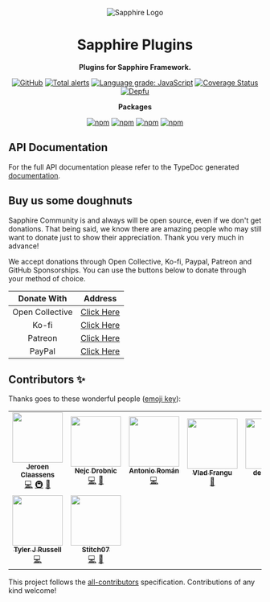 <div align="center">

![Sapphire Logo](https://cdn.skyra.pw/gh-assets/sapphire-banner.png)

# Sapphire Plugins

**Plugins for Sapphire Framework.**

[![GitHub](https://img.shields.io/github/license/sapphire-community/plugins)](https://github.com/sapphire-community/plugins/blob/main/LICENSE.md)
[![Total alerts](https://img.shields.io/lgtm/alerts/g/sapphire-community/plugins.svg?logo=lgtm&logoWidth=18)](https://lgtm.com/projects/g/sapphire-community/plugins/alerts/)
[![Language grade: JavaScript](https://img.shields.io/lgtm/grade/javascript/g/sapphire-community/plugins.svg?logo=lgtm&logoWidth=18)](https://lgtm.com/projects/g/sapphire-community/plugins/context:javascript)
[![Coverage Status](https://coveralls.io/repos/github/sapphire-community/plugins/badge.svg?branch=main)](https://coveralls.io/github/sapphire-community/plugins?branch=main)
[![Depfu](https://badges.depfu.com/badges/aec630570f2b49c60115673cff88a53e/count.svg)](https://depfu.com/github/sapphire-community/plugins?project_id=15372)

**Packages**

[![npm](https://img.shields.io/npm/v/@sapphire/plugin-api?color=crimson&logo=npm&style=flat-square&label=@sapphire/plugin-api)](https://www.npmjs.com/package/@sapphire/plugin-api)
[![npm](https://img.shields.io/npm/v/@sapphire/plugin-logger?color=crimson&logo=npm&style=flat-square&label=@sapphire/plugin-logger)](https://www.npmjs.com/package/@sapphire/plugin-logger)
[![npm](https://img.shields.io/npm/v/@sapphire/plugin-i18next?color=crimson&logo=npm&style=flat-square&label=@sapphire/plugin-i18next)](https://www.npmjs.com/package/@sapphire/plugin-i18next)
[![npm](https://img.shields.io/npm/v/@sapphire/plugin-subcommands?color=crimson&logo=npm&style=flat-square&label=@sapphire/plugin-subcommands)](https://www.npmjs.com/package/@sapphire/plugin-subcommands)

</div>

## API Documentation

For the full API documentation please refer to the TypeDoc generated [documentation](https://sapphire-community.github.io/plugins/).

## Buy us some doughnuts

Sapphire Community is and always will be open source, even if we don't get donations. That being said, we know there are amazing people who may still want to donate just to show their appreciation. Thank you very much in advance!

We accept donations through Open Collective, Ko-fi, Paypal, Patreon and GitHub Sponsorships. You can use the buttons below to donate through your method of choice.

|   Donate With   |                         Address                         |
| :-------------: | :-----------------------------------------------------: |
| Open Collective | [Click Here](https://www.sapphirejs.dev/opencollective) |
|      Ko-fi      |      [Click Here](https://www.sapphirejs.dev/kofi)      |
|     Patreon     |    [Click Here](https://www.sapphirejs.dev/patreon)     |
|     PayPal      |     [Click Here](https://www.sapphirejs.dev/paypal)     |

## Contributors ✨

Thanks goes to these wonderful people ([emoji key](https://allcontributors.org/docs/en/emoji-key)):

<!-- ALL-CONTRIBUTORS-LIST:START - Do not remove or modify this section -->
<!-- prettier-ignore-start -->
<!-- markdownlint-disable -->
<table>
  <tr>
    <td align="center"><a href="https://favware.tech/"><img src="https://avatars3.githubusercontent.com/u/4019718?v=4?s=100" width="100px;" alt=""/><br /><sub><b>Jeroen Claassens</b></sub></a><br /><a href="https://github.com/sapphire-community/plugins/commits?author=Favna" title="Code">💻</a> <a href="#infra-Favna" title="Infrastructure (Hosting, Build-Tools, etc)">🚇</a> <a href="#projectManagement-Favna" title="Project Management">📆</a></td>
    <td align="center"><a href="https://quantumlytangled.com"><img src="https://avatars1.githubusercontent.com/u/7919610?v=4?s=100" width="100px;" alt=""/><br /><sub><b>Nejc Drobnic</b></sub></a><br /><a href="https://github.com/sapphire-community/plugins/commits?author=QuantumlyTangled" title="Code">💻</a> <a href="https://github.com/sapphire-community/plugins/commits?author=QuantumlyTangled" title="Documentation">📖</a></td>
    <td align="center"><a href="https://github.com/kyranet"><img src="https://avatars0.githubusercontent.com/u/24852502?v=4?s=100" width="100px;" alt=""/><br /><sub><b>Antonio Román</b></sub></a><br /><a href="https://github.com/sapphire-community/plugins/commits?author=kyranet" title="Code">💻</a></td>
    <td align="center"><a href="https://github.com/vladfrangu"><img src="https://avatars3.githubusercontent.com/u/17960496?v=4?s=100" width="100px;" alt=""/><br /><sub><b>Vlad Frangu</b></sub></a><br /><a href="https://github.com/sapphire-community/plugins/pulls?q=is%3Apr+reviewed-by%3Avladfrangu" title="Reviewed Pull Requests">👀</a></td>
    <td align="center"><a href="https://github.com/apps/depfu"><img src="https://avatars3.githubusercontent.com/in/715?v=4?s=100" width="100px;" alt=""/><br /><sub><b>depfu[bot]</b></sub></a><br /><a href="#maintenance-depfu[bot]" title="Maintenance">🚧</a></td>
    <td align="center"><a href="https://github.com/apps/dependabot"><img src="https://avatars0.githubusercontent.com/in/29110?v=4?s=100" width="100px;" alt=""/><br /><sub><b>dependabot[bot]</b></sub></a><br /><a href="#maintenance-dependabot[bot]" title="Maintenance">🚧</a></td>
    <td align="center"><a href="https://github.com/apps/allcontributors"><img src="https://avatars0.githubusercontent.com/in/23186?v=4?s=100" width="100px;" alt=""/><br /><sub><b>allcontributors[bot]</b></sub></a><br /><a href="https://github.com/sapphire-community/plugins/commits?author=allcontributors[bot]" title="Documentation">📖</a></td>
  </tr>
  <tr>
    <td align="center"><a href="https://github.com/Nytelife26"><img src="https://avatars1.githubusercontent.com/u/22531310?v=4?s=100" width="100px;" alt=""/><br /><sub><b>Tyler J Russell</b></sub></a><br /><a href="https://github.com/sapphire-community/plugins/commits?author=Nytelife26" title="Code">💻</a></td>
    <td align="center"><a href="https://github.com/Stitch07"><img src="https://avatars.githubusercontent.com/u/29275227?v=4?s=100" width="100px;" alt=""/><br /><sub><b>Stitch07</b></sub></a><br /><a href="https://github.com/sapphire-community/plugins/commits?author=Stitch07" title="Code">💻</a> <a href="https://github.com/sapphire-community/plugins/issues?q=author%3AStitch07" title="Bug reports">🐛</a></td>
  </tr>
</table>

<!-- markdownlint-restore -->
<!-- prettier-ignore-end -->

<!-- ALL-CONTRIBUTORS-LIST:END -->

This project follows the [all-contributors](https://github.com/all-contributors/all-contributors) specification. Contributions of any kind welcome!
